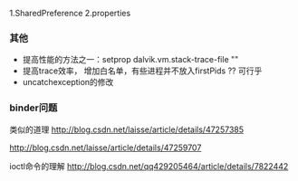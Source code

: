 1.SharedPreference
2.properties



### 其他

- 提高性能的方法之一：setprop dalvik.vm.stack-trace-file ""
- 提高trace效率， 增加白名单，有些进程并不放入firstPids ?? 可行乎
- uncatchexception的修改

### binder问题

类似的道理 http://blog.csdn.net/laisse/article/details/47257385

http://blog.csdn.net/laisse/article/details/47259707

ioctl命令的理解
http://blog.csdn.net/qq429205464/article/details/7822442
